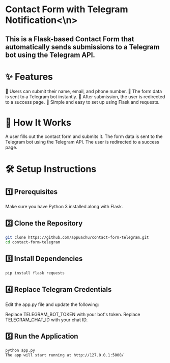 # Contact Form with Telegram Notification<\n>
## This is a Flask-based Contact Form that automatically sends submissions to a Telegram bot using the Telegram API.

# ✨ Features</n>
📩 Users can submit their name, email, and phone number.</n>
🚀 The form data is sent to a Telegram bot instantly.</n>
🔄 After submission, the user is redirected to a success page.</n>
🔧 Simple and easy to set up using Flask and requests.</n>
# 📌 How It Works
A user fills out the contact form and submits it.
The form data is sent to the Telegram bot using the Telegram API.
The user is redirected to a success page.

# 🛠 Setup Instructions

## 1️⃣ Prerequisites
Make sure you have Python 3 installed along with Flask.

## 2️⃣ Clone the Repository
```bash
git clone https://github.com/appuachu/contact-form-telegram.git  
cd contact-form-telegram  
```
## 3️⃣ Install Dependencies
```bash
pip install flask requests  
```
## 4️⃣ Replace Telegram Credentials
Edit the app.py file and update the following:

Replace TELEGRAM_BOT_TOKEN with your bot's token.
Replace TELEGRAM_CHAT_ID with your chat ID.

## 5️⃣ Run the Application
```bash
python app.py  
The app will start running at http://127.0.0.1:5000/
```

